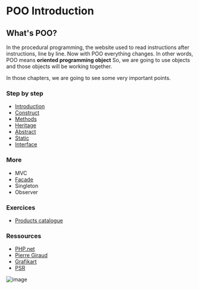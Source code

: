 # POO Introduction

## What's POO?

In the procedural programming, the website used to read instructions after instructions, line by line. Now with POO everything changes.
In other words, POO means **oriented programming object** So, we are going to use objects and those objects will be working together.

In those chapters, we are going to see some very important points.

### Step by step

- [Introduction](01.Introduction/readme.md)
- [Construct](02.contruct/readme.md)
- [Methods](03.methods/readme.md)
- [Heritage](04.heritage/readme.md)
- [Abstract](05.abstract/readme.md)
- [Static](06.static/readme.md)
- [Interface](07.interface/readme.md)

### More
- MVC
- [Facade](More/Facade.md)
- Singleton
- Observer

### Exercices
- [Products catalogue](10.exercices/exercice_2.md)

### Ressources
- [PHP.net](https://www.php.net/manual/en/language.oop5.php)
- [Pierre Giraud](https://www.pierre-giraud.com/php-mysql-apprendre-coder-cours/introduction-programmation-orientee-objet/)
- [Grafikart](https://www.grafikart.fr/tutoriels/presentation-1091)
- [PSR](https://www.php-fig.org/psr/)

![image](https://media.giphy.com/media/xUNda1SsEtAFU8suM8/giphy.gif)
